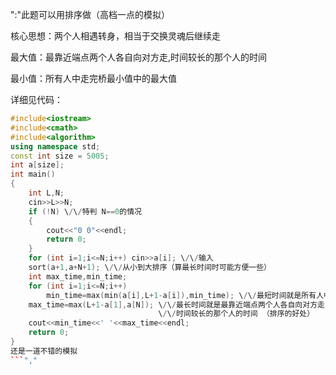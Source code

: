 ":"此题可以用排序做（高档一点的模拟）

核心思想：两个人相遇转身，相当于交换灵魂后继续走

最大值：最靠近端点两个人各自向对方走,时间较长的那个人的时间

最小值：所有人中走完桥最小值中的最大值

详细见代码：


    
    
    
    
                                 
```cpp
#include<iostream>
#include<cmath>
#include<algorithm>
using namespace std;
const int size = 5005;
int a[size];
int main()
{
    int L,N;
    cin>>L>>N;
    if (!N) \/\/特判 N==0的情况 
    {
        cout<<"0 0"<<endl;
        return 0;
    }
    for (int i=1;i<=N;i++) cin>>a[i]; \/\/输入
    sort(a+1,a+N+1); \/\/从小到大排序（算最长时间时可能方便一些）
    int max_time,min_time;
    for (int i=1;i<=N;i++)
        min_time=max(min(a[i],L+1-a[i]),min_time); \/\/最短时间就是所有人中走完桥最小值中的最大值 
    max_time=max(L+1-a[1],a[N]); \/\/最长时间就是最靠近端点两个人各自向对方走,
                                 \/\/时间较长的那个人的时间 （排序的好处）
    cout<<min_time<<' '<<max_time<<endl;
    return 0;
}
还是一道不错的模拟
```","